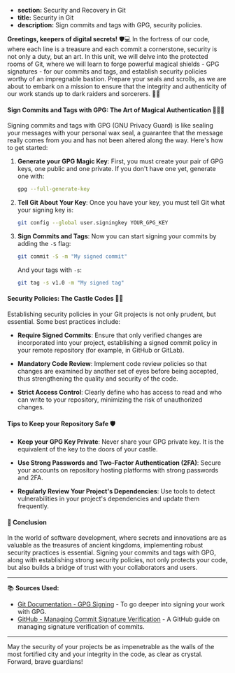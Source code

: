 * **section:** Security and Recovery in Git
* **title:** Security in Git
* **description:** Sign commits and tags with GPG, security policies.

**Greetings, keepers of digital secrets!** 🛡️💻 In the fortress of our code, where each line is a treasure and each commit a cornerstone, security is not only a duty, but an art. In this unit, we will delve into the protected rooms of Git, where we will learn to forge powerful magical shields - GPG signatures - for our commits and tags, and establish security policies worthy of an impregnable bastion. Prepare your seals and scrolls, as we are about to embark on a mission to ensure that the integrity and authenticity of our work stands up to dark raiders and sorcerers. 🏰✨

#### Sign Commits and Tags with GPG: The Art of Magical Authentication 🧙‍♂️🔏

Signing commits and tags with GPG (GNU Privacy Guard) is like sealing your messages with your personal wax seal, a guarantee that the message really comes from you and has not been altered along the way. Here's how to get started:

1. **Generate your GPG Magic Key**: First, you must create your pair of GPG keys, one public and one private. If you don't have one yet, generate one with:
   ```bash
   gpg --full-generate-key
   ```
   
2. **Tell Git About Your Key**: Once you have your key, you must tell Git what your signing key is:
   ```bash
   git config --global user.signingkey YOUR_GPG_KEY
   ```
   
3. **Sign Commits and Tags**: Now you can start signing your commits by adding the `-S` flag:
   ```bash
   git commit -S -m "My signed commit"
   ```
   And your tags with `-s`:
   ```bash
   git tag -s v1.0 -m "My signed tag"
   ```
#### Security Policies: The Castle Codes 🏰📜

Establishing security policies in your Git projects is not only prudent, but essential. Some best practices include:

- **Require Signed Commits**: Ensure that only verified changes are incorporated into your project, establishing a signed commit policy in your remote repository (for example, in GitHub or GitLab).
  
- **Mandatory Code Review**: Implement code review policies so that changes are examined by another set of eyes before being accepted, thus strengthening the quality and security of the code.
  
- **Strict Access Control**: Clearly define who has access to read and who can write to your repository, minimizing the risk of unauthorized changes.

#### Tips to Keep your Repository Safe 🛡️

- **Keep your GPG Key Private**: Never share your GPG private key. It is the equivalent of the key to the doors of your castle.
  
- **Use Strong Passwords and Two-Factor Authentication (2FA)**: Secure your accounts on repository hosting platforms with strong passwords and 2FA.
  
- **Regularly Review Your Project's Dependencies**: Use tools to detect vulnerabilities in your project's dependencies and update them frequently.

#### 🤔 Conclusion

In the world of software development, where secrets and innovations are as valuable as the treasures of ancient kingdoms, implementing robust security practices is essential. Signing your commits and tags with GPG, along with establishing strong security policies, not only protects your code, but also builds a bridge of trust with your collaborators and users.

---

📚 **Sources Used:**

- [Git Documentation - GPG Signing](https://git-scm.com/book/en/v2/Git-Tools-Signing-Your-Work) - To go deeper into signing your work with GPG.
- [GitHub - Managing Commit Signature Verification](https://docs.github.com/en/github/authenticating-to-github/managing-commit-signature-verification) - A GitHub guide on managing signature verification of commits.

---

May the security of your projects be as impenetrable as the walls of the most fortified city and your integrity in the code, as clear as crystal. Forward, brave guardians!



